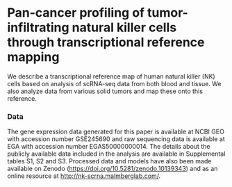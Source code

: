 # Pan-cancer profiling of tumor-infiltrating natural killer cells through transcriptional reference mapping
We describe a transcriptional reference map of human natural killer (NK) cells based on analysis of scRNA-seq data from both blood and tissue. We also analyze data from various solid tumors and map these onto this reference.


### Data
The gene expression data generated for this paper is available at NCBI GEO with accession number GSE245690 and raw sequencing data is available at EGA with accession number EGAS50000000014. The details about the publicly available data included in the analysis are available in Supplemental tables S1, S2 and S3. Processed data and models have also been made available on Zenodo (https://doi.org/10.5281/zenodo.10139343) and as an online resource at http://nk-scrna.malmberglab.com/.
